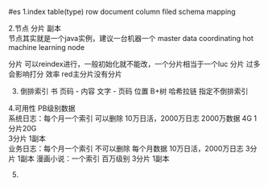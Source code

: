 #es
1.index     table(type)
  row       document
  column    filed
  schema    mapping
  
2.节点 分片  副本  
  节点其实就是一个java实例，建议一台机器一个
  master
  data
  coordinating
  hot
  machine learning node
  
  分片 可以reindex进行，一般初始化就不能改，一个分片相当于一个luc
  分片 过多会影响打分 效率
  red主分片没有分片

3. 倒排索引 书
  页码 - 内容
  文字 - 页码 位置
  B+树 哈希拉链
  指定不倒排索引
  
4.可用性 PB级别数据  
  系统日志：每个月一个索引 可以删除
  10万日活，2000万日志 2000万数据 4G  1分片20G   
  3分片 1副本  
  业务日志：每个月一个索引 不可以删除 每个月数据 
  10万日活，2000万日志
  3分片 1副本
  漫画小说：一个索引  百万级别
  3分片 1副本
  
5.  
  